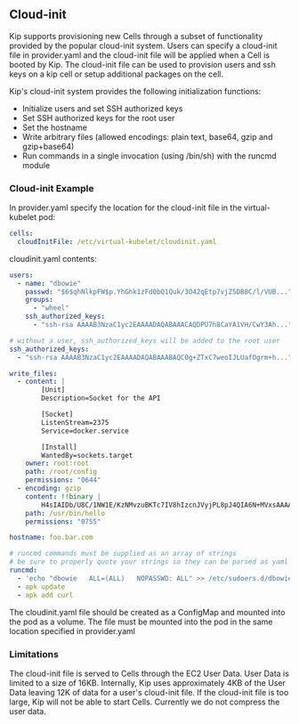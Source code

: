 ## Cloud-init

Kip supports provisioning new Cells through a subset of functionality provided by the popular cloud-init system.  Users can specify a cloud-init file in provider.yaml and the cloud-init file will be applied when a Cell is booted by Kip. The cloud-init file can be used to provision users and ssh keys on a kip cell or setup additional packages on the cell.

Kip's cloud-init system provides the following initialization functions:

* Initialize users and set SSH authorized keys
* Set SSH authorized keys for the root user
* Set the hostname
* Write arbitrary files (allowed encodings: plain text, base64, gzip and gzip+base64)
* Run commands in a single invocation (using /bin/sh) with the runcmd module

### Cloud-init Example

In provider.yaml specify the location for the cloud-init file in the virtual-kubelet pod:
```yaml
cells:
  cloudInitFile: /etc/virtual-kubelet/cloudinit.yaml
```

cloudinit.yaml contents:

```yaml
users:
  - name: "dbowie"
    passwd: "$6$qhNlkpFW$p.YhGhk1zFd0bQ1Quk/3O42qEtp7vjZ5DB8C/l/VUB..."
    groups:
      - "wheel"
    ssh_authorized_keys:
      - "ssh-rsa AAAAB3NzaC1yc2EAAAADAQABAAACAQDPU7h8CaYA1VH/CwY3Ah..."

# without a user, ssh_authorized_keys will be added to the root user
ssh_authorized_keys:
  - "ssh-rsa AAAAB3NzaC1yc2EAAAADAQABAAABAQC0g+ZTxC7weoIJLUafOgrm+h..."

write_files:
  - content: |
        [Unit]
        Description=Socket for the API

        [Socket]
        ListenStream=2375
        Service=docker.service

        [Install]
        WantedBy=sockets.target
    owner: root:root
    path: /root/config
    permissions: "0644"
  - encoding: gzip
    content: !!binary |
        H4sIAIDb/U8C/1NW1E/KzNMvzuBKTc7IV8hIzcnJVyjPL8pJ4QIA6N+MVxsAAAA=
    path: /usr/bin/hello
    permissions: "0755"

hostname: foo.bar.com

# runcmd commands must be supplied as an array of strings
# be sure to properly quote your strings so they can be parsed as yaml
runcmd:
  - 'echo "dbowie   ALL=(ALL)   NOPASSWD: ALL" >> /etc/sudoers.d/dbowie'
  - apk update
  - apk add curl
```

The cloudinit.yaml file should be created as a ConfigMap and mounted into the pod as a volume.  The file must be mounted into the pod in the same location specified in provider.yaml

### Limitations

The cloud-init file is served to Cells through the EC2 User Data.  User Data is limited to a size of 16KB.  Internally, Kip uses approximately 4KB of the User Data leaving 12K of data for a user's cloud-init file.  If the cloud-init file is too large, Kip will not be able to start Cells.  Currently we do not compress the user data.
